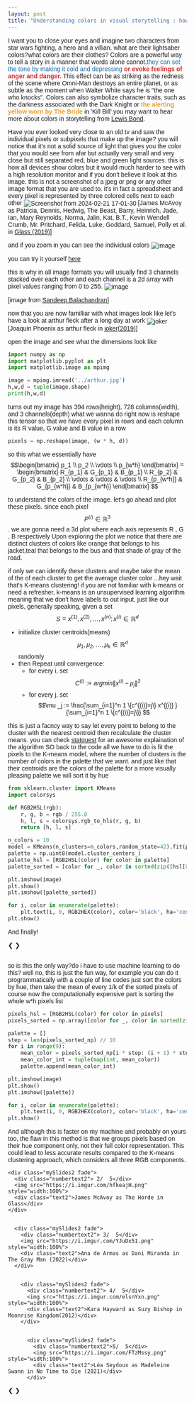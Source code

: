 ```yaml
---
layout: post
title: "Understanding colors in visual storytelling : how to exctract color palettes"
---
```


I want you to close your eyes and imagine two characters from star wars fighting, a hero and a villian. what are their lightsaber colors?what colors are their clothes?
Colors are a powerful way to tell a story in a manner that words alone cannot.<span style="color: #146ba8;">they can set the tone by making it cold and depressing</span> <b><span style="color: #d52d2e;">or evoke feelings of anger and danger.</span></b>
This effect can be as striking as the redness of the scene where Omni-Man destroys an entire planet, or as subtle as the moment when Walter White says he is "the one who knocks".
Colors can also symbolize character traits, such as the darkness associated with the Dark Knight or <b><span style="color: #eb9f24;">the alerting yellow worn by The Bride</span> </b> in 'Kill Bill'.you may want to hear more about colors in storytelling from [Lewis Bond](https://www.youtube.com/watch?v=aXgFcNUWqX0).



Have you ever looked very close to an old tv and saw the individual pixels or subpixels that make up the image? you will notice that it's  not a solid source of light that gives you the color that you would see from afar but actually very small and very close but still separated red, blue and green light sources.
this is how all devices show colors but it would much harder to see with a high resolution monitor and if you don't believe it look at this image. this is not a screenshot of a jpeg or png or any other image format that you are used to. it's in fact a spreadsheet and every pixel is represented by three colored cells next to each other
![Screenshot from 2024-02-21 17-01-30](https://github.com/mgama1/mgama1.github.io/assets/40968723/ee1f466f-bd78-45b0-822e-6a86d3ed2c5f)
[James McAvoy as Patricia, Dennis, Hedwig, The Beast, Barry, Heinrich, Jade, Ian, Mary Reynolds, Norma, Jalin, Kat, B.T., Kevin Wendell Crumb, Mr. Pritchard, Felida, Luke, Goddard, Samuel, Polly et al. in [Glass (2019)](https://www.imdb.com/title/tt6823368/mediaviewer/rm1132094464?ft0=name&fv0=nm0564215&ft1=image_type&fv1=still_frame&ref_=tt_ch)]



and if you zoom in you can see the individual colors
![image](https://github.com/mgama1/mgama1.github.io/assets/40968723/b7ce6cbe-db60-4578-9a11-7bbba35be362)

you can try it yourself [here](http://github.andrewt.net/mosaic/)


this is why in all image formats you will usually find 3 channels stacked over each other and each channel is a 2d array 
with pixel values ranging from 0 to 255.
![image](https://github.com/mgama1/mgama1.github.io/assets/40968723/6da8826d-e965-47f5-966d-3a23857f3c68)

[image from [ Sandeep Balachandran](https://res.cloudinary.com/practicaldev/image/fetch/s--BXoVOWNw--/c_limit%2Cf_auto%2Cfl_progressive%2Cq_auto%2Cw_880/https://i.ibb.co/yyDtW47/own2d.png)]

now that you are now familliar with what images look like let's have a look at arthur fleck after a long day at work
![joker](https://github.com/mgama1/mgama1.github.io/assets/40968723/7fd1674e-c968-4ca0-92f6-128fc12cfe35)
[Joaquin Phoenix as arthur fleck in [joker(2019)](https://www.imdb.com/title/tt7286456/mediaviewer/rm2020643841/)]

open the image and see what the dimensions look like
```python
import numpy as np
import matplotlib.pyplot as plt
import matplotlib.image as mpimg

image = mpimg.imread('../arthur.jpg')
h,w,d = tuple(image.shape)
print(h,w,d)
```
turns out my image has 394 rows(height), 728 columns(width), and 3 channels(depth)
what we wanna do right now is reshape this tensor so that we have every pixel in rows and each column is its R value, G value and B value in a row
```python
pixels = np.reshape(image, (w * h, d))
```
so this what we essentially have
$$\begin{bmatrix} p_1 \\ p_2  \\ \vdots \\ p_{w*h} \end{bmatrix} = \begin{bmatrix} R_{p_1} & G_{p_1} &  B_{p_1}  \\ R_{p_2} & G_{p_2} &  B_{p_2}  \\ \vdots  & \vdots & \vdots \\ R_{p_{w*h}} & G_{p_{w*h}} &  B_{p_{w*h}} \end{bmatrix}  $$


to understand the colors of the image. let's go ahead and plot these pixels. since each pixel $$P^{(i)} \in \mathbb{R}^3$$. we are gonna need a 3d plot where each axis represents R , G , B respectively 
Upon exploring the plot we notice that there are distinct clusters of colors like orange that belongs to his jacket,teal that belongs to the bus and that shade of gray of the road.

<div id="plot"></div>
<script>
const image = new Image();
image.src = 'https://i.imgur.com/BHsT2Un.jpg'; // Replace 'https://example.com/joker.jpg' with the actual URL of your image
image.crossOrigin = 'Anonymous'; // Set crossOrigin to 'Anonymous' to allow access to the image's pixel data
image.onload = () => {
  const canvas = document.createElement('canvas');
  canvas.width = image.width;
  canvas.height = image.height;
  const ctx = canvas.getContext('2d');
  ctx.drawImage(image, 0, 0);
  const imageData = ctx.getImageData(0, 0, canvas.width, canvas.height).data;
  
  const pixels = [];
  for (let i = 0; i < imageData.length; i += 4) {
    pixels.push([imageData[i], imageData[i + 1], imageData[i + 2]]);
  }
  
  const sampleIndices = [];
  while (sampleIndices.length < 2000) {
    const index = Math.floor(Math.random() * pixels.length);
    if (!sampleIndices.includes(index)) {
      sampleIndices.push(index);
    }
  }
  
  const sampledPixels = sampleIndices.map(index => pixels[index]);
  
  const colors = sampledPixels.map(rgb => `rgb(${rgb.join(',')})`);
  
  const rgbStrings = sampledPixels.map(rgb => `R: ${rgb[0]}, G: ${rgb[1]}, B: ${rgb[2]}`);
  
  const trace = {
    x: sampledPixels.map(rgb => rgb[0]),
    y: sampledPixels.map(rgb => rgb[1]),
    z: sampledPixels.map(rgb => rgb[2]),
    mode: 'markers',
    marker: {
      size: 3,
      color: colors
    },
    text: rgbStrings,
    type: 'scatter3d'
  };
  
 const layout = {
  scene: {
    xaxis: { title: 'R' },
    yaxis: { title: 'G' },
    zaxis: { title: 'B' },
    camera: {
      eye: { x: 0, y: -1, z: 0 }, // Initial position of the camera
      center: { x: 0, y: 0, z: 0 }, // Point the camera is looking at
      up: { x: 0, y: 0, z: 1 } // Up direction of the camera
    }
  },
  width: 800,
  height: 800
};
  
  const data = [trace];
  
  Plotly.newPlot('plot', data, layout);
};

</script>

if only we can identify these clusters and maybe take the mean of the of each cluster to get the average cluster color ...hey wait that's K-means clustering! 
if you are not familiar with k-means or need a refresher,
k-means is an unsupervised learning algorithm meaning that we don't have labels to out input, just like our pixels, generally speaking,
given a set $$S = x^{(1)},x^{(2)}, \ldots , x^{(n)} ; x^{(i)} \in \mathbb{R}^d $$ 
- initialize cluster centroids(means) $$ \mu _1,\mu _2, \ldots ,\mu _k \in \mathbb{R}^d $$ randomly
- then Repeat until convergence:
  - for every i, set $$C^{(i)} := argmin \| x^{(i)} -\mu _j \|^2 $$
  - for every j, set $$\mu _j := \frac{\sum_{i=1}^n 1 \{c^{(i)}=j\} x^{(i)} }{\sum_{i=1}^n 1 \{c^{(i)}=j\}} $$

this is just a facncy way to say let every point to belong to the cluster with the nearest centroid then recalculate the cluster means.
you can check [statquest](https://www.youtube.com/watch?v=4b5d3muPQmA&t=113s) for an awesome explaination of the algorithm
SO back to the code 
all we have to do is fit the pixels to the K-means model, where the number of clusters is the number of colors in the palette that we want. and just like that their centroids are the colors of the palette
for a more visually pleasing palette we will sort it by hue
```python
from sklearn.cluster import KMeans
import colorsys

def RGB2HSL(rgb):
    r, g, b = rgb / 255.0
    h, l, s = colorsys.rgb_to_hls(r, g, b)
    return [h, l, s]

n_colors = 10
model = KMeans(n_clusters=n_colors,random_state=42).fit(pixels)
palette = np.uint8(model.cluster_centers_)
palette_hsl = [RGB2HSL(color) for color in palette]
palette_sorted = [color for _, color in sorted(zip([hsl[0] for hsl in palette_hsl], palette))]

plt.imshow(image)
plt.show()
plt.imshow([palette_sorted])

for i, color in enumerate(palette):
    plt.text(i, 0, RGB2HEX(color), color='black', ha='center', va='center', fontsize=6)
plt.show()
```

And finally!
<html>
<head>
<meta name="viewport" content="width=device-width, initial-scale=1">
<style>
* {box-sizing: border-box}
body {font-family: Verdana, sans-serif; margin:0}
.mySlides, .mySlides2 {display: none}
img {vertical-align: middle;}

/* Slideshow container */
.slideshow-container, .slideshow-container2 {
  max-width:  1000px;
  position: relative;
  margin: auto;
}
/* Next & previous buttons */
.prev, .next, .prev2, .next2 {
  cursor: pointer;
  position: absolute;
  top: 0;
  bottom: 0;
  width: 10%;
  padding: 16px;
  margin-top: 0;
  color: white;
  font-weight: bold;
  font-size: 18px;
  transition: 0.6s ease;
  border-radius: 0 3px 3px 0;
  user-select: none;
  height: 70%;
  display: flex;
  justify-content: center;
  align-items: center;
}


/* Position the "next button" to the right */
.next, .next2 {
  right:  0;
  border-radius:  3px  0  0  3px;
}

/* On hover, add a black background color with a little bit see-through */
.prev:hover, .next:hover, .prev2:hover, .next2:hover {
  background-color: rgba(0,0,0,0.8);
}

/* Caption text */
.text, .text2 {
  color: #000000;
  background-color:#ffffff;
  font-size:  15px;
  padding:  8px  12px;
  position: absolute;
  bottom: -14px;
  width:  100%;
  text-align: center;
}

/* Number text (1/4 etc) */
.numbertext, .numbertext2 {
  color: #000000;
  font-size:  12px;
  padding:  8px  12px;
  position: absolute;
  top:  0;
}

/* The dots/bullets/indicators */
.dot, .dot2 {
  cursor: pointer;
  height:  15px;
  width:  15px;
  margin:  0  2px;
  background-color: #bbb;
  border-radius:  50%;
  display: inline-block;
  transition: background-color  0.6s ease;
}

.active, .dot:hover, .dot2:hover {
  background-color: #717171;
}

/* Fading animation */
.fade {
  animation-name: fade;
  animation-duration:  1.5s;
}

@keyframes fade {
  from {opacity: .4}  
  to {opacity:  1}
}

/* On smaller screens, decrease text size */
@media only screen and (max-width:  300px) {
  .prev, .next,.text, .prev2, .next2,.text2 {font-size:  11px}
}
</style>
</head>
<body>

<div class="slideshow-container">
  <!-- Slides for the first slideshow -->
  <div class="mySlides fade">
    <div class="numbertext">1 /  5</div>
    <img src="https://i.imgur.com/tsSGlj2.jpg" style="width:100%">
    <div class="text">Joaquin Phoenix as Arthur Fleck in Joker (2019)</div>
  </div>

  <div class="mySlides fade">
    <div class="numbertext">2 /  5</div>
    <img src="https://i.imgur.com/zW1uBDA.png" style="width:100%">
    <div class="text">James McAvoy as The Horde in Glass (2019)</div>
  </div>

  <div class="mySlides fade">
    <div class="numbertext">3 /  5</div>
    <img src="https://i.imgur.com/q2csYfT.png" style="width:100%">
    <div class="text">Ana de Armas as Dani Miranda in The Gray Man (2022)</div>
  </div>

  <div class="mySlides fade">
    <div class="numbertext">4 /  5</div>
    <img src="https://i.imgur.com/NSW1cal.png" style="width:100%">
    <div class="text">Kara Hayward as Suzy Bishop in Moonrise Kingdom (2012)</div>
  </div>
  <div class="mySlides fade">
    <div class="numbertext">5 /  5</div>
    <img src="https://i.imgur.com/wWlOsEX.png" style="width:100%">
    <div class="text">Léa Seydoux as Madeleine Swann in No Time to Die (2021)</div>
  </div>

  <!-- Add more slides as needed -->

  <a class="prev" onclick="plusSlides(-1,  1)">❮</a>
  <a class="next" onclick="plusSlides(1,  1)">❯</a>
</div>

<div style="text-align:center">
  <span class="dot" onclick="currentSlide(1,  1)"></span>   
  <span class="dot" onclick="currentSlide(2,  1)"></span>   
  <span class="dot" onclick="currentSlide(3,  1)"></span>   
  <span class="dot" onclick="currentSlide(4,  1)"></span>   
  <span class="dot" onclick="currentSlide(5,  1)"></span>   

  <!-- Add more dots as needed -->
</div>

<br>





</body>
</html> 
so is this the only way?do i have to use machine learning to do this?
well no, this is just the fun way, for example you can do it programmatically with a couple of line codes
just sort the colors by hue, then take the mean of every 1/k of the sorted pixels 
of course now the computationally expensive part is sorting the whole w*h pixels list

```python
pixels_hsl = [RGB2HSL(color) for color in pixels]
pixels_sorted = np.array([color for _, color in sorted(zip([hsl[0] for hsl in pixels_hsl], pixels), key=lambda x: x[0])])

palette = []
step = len(pixels_sorted_np) // 10
for i in range(9):
    mean_color = pixels_sorted_np[i * step: (i + 1) * step].mean(axis=0)
    mean_color_int = tuple(map(int, mean_color))
    palette.append(mean_color_int)

plt.imshow(image)
plt.show()
plt.imshow([palette])

for i, color in enumerate(palette):
    plt.text(i, 0, RGB2HEX(color), color='black', ha='center', va='center', fontsize=6)
plt.show()
```

And although this is faster on my machine and probably on yours too, the flaw in this method is that we groups pixels based on their hue component only, not their full color representation. This could lead to less accurate results compared to the K-means clustering approach, which considers all three RGB components.

<html>
<body>

<div class="slideshow-container2">
  <!-- Slides for the second slideshow -->
  <div class="mySlides2 fade">
    <div class="numbertext2">1 /  5</div>
    <img src="https://i.imgur.com/sCjH5mT.png" style="width:100%">
    <div class="text2">Joaquin Phoenix as arthur fleck in joker(2019)</div>
  </div>

 
    <div class="mySlides2 fade">
      <div class="numbertext2"> 2/  5</div>
      <img src="https://i.imgur.com/hfkeajH.png" style="width:100%">
      <div class="text2">James McAvoy as The Horde in Glass</div>
    </div>

   
      <div class="mySlides2 fade">
        <div class="numbertext2"> 3/  5</div>
        <img src="https://i.imgur.com/YJuDx51.png" style="width:100%">
        <div class="text2">Ana de Armas as Dani Miranda in The Gray Man (2022)</div>
      </div>


        <div class="mySlides2 fade">
          <div class="numbertext2"> 4/  5</div>
          <img src="https://i.imgur.com/elsnYxn.png" style="width:100%">
          <div class="text2">Kara Hayward as Suzy Bishop in Moonrise Kingdom(2012)</div>
        </div>

      
          <div class="mySlides2 fade">
            <div class="numbertext2">5/  5</div>
            <img src="https://i.imgur.com/FTzMssy.png" style="width:100%">
            <div class="text2">Léa Seydoux as Madeleine Swann in No Time to Die (2021)</div>
          </div>


  <!-- Add more slides as needed -->

  <a class="prev2" onclick="plusSlides(-1,  2)">❮</a>
  <a class="next2" onclick="plusSlides(1,  2)">❯</a>
</div>

<div style="text-align:center">
  <span class="dot2" onclick="currentSlide(1,  2)"></span> 
  <span class="dot2" onclick="currentSlide(2,  2)"></span>   
  <span class="dot2" onclick="currentSlide(3,  2)"></span>   
  <span class="dot2" onclick="currentSlide(4,  2)"></span>   
  <span class="dot2" onclick="currentSlide(5,  2)"></span>   

  <!-- Add more dots as needed -->
</div>

<script>
let slideIndex1 =  1;
let slideIndex2 =  1;
showSlides(slideIndex1, slideIndex2);

function plusSlides(n, no) {
  if (no ===  1) {
    showSlides(slideIndex1 += n, slideIndex2);
  } else if (no ===  2) {
    showSlides(slideIndex1, slideIndex2 += n);
  }
}

function currentSlide(n, no) {
  if (no ===  1) {
    showSlides(slideIndex1 = n, slideIndex2);
  } else if (no ===  2) {
    showSlides(slideIndex1, slideIndex2 = n);
  }
}

function showSlides(n1, n2) {
  let i;
  let slides1 = document.getElementsByClassName("mySlides");
  let slides2 = document.getElementsByClassName("mySlides2");
  let dots1 = document.getElementsByClassName("dot");
  let dots2 = document.getElementsByClassName("dot2");

  if (n1 > slides1.length) {slideIndex1 =  1}    
  if (n1 <  1) {slideIndex1 = slides1.length}
  for (i =  0; i < slides1.length; i++) {
    slides1[i].style.display = "none";   
  }
  for (i =  0; i < dots1.length; i++) {
    dots1[i].className = dots1[i].className.replace(" active", "");
  }
  slides1[slideIndex1-1].style.display = "block";   
  dots1[slideIndex1-1].className += " active";

  if (n2 > slides2.length) {slideIndex2 =  1}    
  if (n2 <  1) {slideIndex2 = slides2.length}
  for (i =  0; i < slides2.length; i++) {
    slides2[i].style.display = "none";   
  }
  for (i =  0; i < dots2.length; i++) {
    dots2[i].className = dots2[i].className.replace(" active", "");
  }
  slides2[slideIndex2-1].style.display = "block";   
  dots2[slideIndex2-1].className += " active";
}
</script>

</body>
</html>


